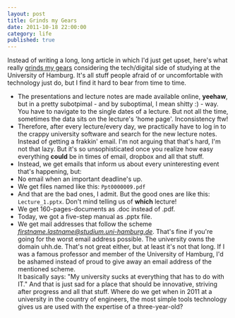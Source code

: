 ```yaml
---
layout: post
title: Grinds my Gears
date: 2011-10-18 22:00:00
category: life
published: true
---
```


Instead of writing a long, long article in which I'd just get upset, here's what really [grinds my gears](http://www.youtube.com/watch?v=VL-0F3IAVfo) considering the tech/digital side of studying at the University of Hamburg. It's all stuff people afraid of or uncomfortable with technology just do, but I find it hard to bear from time to time.

* The presentations and lecture notes are made available online, **yeehaw**, but in a pretty subotpimal - and by suboptimal, I mean shitty :) - way. You have to navigate to the single dates of a lecture. But not all the time, sometimes the data sits on the lecture's 'home page'. Inconsistency ftw!
* Therefore, after every lecture/every day, we practically have to log in to the crappy university software and search for the new lecture notes. Instead of getting a frakkin' email. I'm not arguing that that's hard, I'm not that lazy. But it's so unsophisticated once you realize how easy everything **could** be in times of email, dropbox and all that stuff.
* Instead, we get emails that inform us about every uninteresting event that's happening, but:
* No email when an important deadline's up.
* We get files named like this: `Ppt0000009.pdf`
* And that are the bad ones, I admit. But the good ones are like this: `Lecture_1.pptx`. Don't mind telling us of **which** lecture!
* We get 160-pages-documents as .doc instead of .pdf.
* Today, we got a five-step manual as .pptx file.
* We get mail addresses that follow the scheme *firstname.lastname@studium.uni-hamburg.de*. That's fine if you're going for the worst email address possible. The university owns the domain uhh.de. That's not great either, but at least it's not that long. If I was a famous professor and member of the University of Hamburg, I'd be ashamed instead of proud to give away an email address of the mentioned scheme.  
It basically says: "My university sucks at everything that has to do with IT." And that is just sad for a place that should be innovative, striving after progress and all that stuff. Where do we get when in 2011 at a university in the country of engineers, the most simple tools technology gives us are used with the expertise of a three-year-old?
